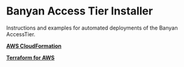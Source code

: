 # Banyan Access Tier Installer

Instructions and examples for automated deployments of the Banyan AccessTier.

**[AWS CloudFormation](cloudformation)**

**[Terraform for AWS](terraform)**

